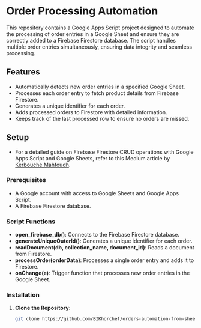# Order Processing Automation

This repository contains a Google Apps Script project designed to automate the processing of order entries in a Google Sheet and ensure they are correctly added to a Firebase Firestore database. The script handles multiple order entries simultaneously, ensuring data integrity and seamless processing.

## Features

- Automatically detects new order entries in a specified Google Sheet.
- Processes each order entry to fetch product details from Firebase Firestore.
- Generates a unique identifier for each order.
- Adds processed orders to Firestore with detailed information.
- Keeps track of the last processed row to ensure no orders are missed.

## Setup
- For a detailed guide on Firebase Firestore CRUD operations with Google Apps Script and Google Sheets, refer to this Medium article by [Kerbouche Mahfoudh](https://medium.com/@kerbouche.mahfoudh/firebase-firestore-crud-operations-with-google-apps-script-and-google-sheets-part-1-7756f9e15f3e).

### Prerequisites

- A Google account with access to Google Sheets and Google Apps Script.
- A Firebase Firestore database.

### Script Functions
- **open_firebase_db()**: Connects to the Firebase Firestore database.
- **generateUniqueOuterId()**: Generates a unique identifier for each order.
- **readDocument(db, collection_name, document_id)**: Reads a document from Firestore.
- **processOrder(orderData)**: Processes a single order entry and adds it to Firestore.
- **onChange(e)**: Trigger function that processes new order entries in the Google Sheet.

### Installation

1. **Clone the Repository:**

   ```sh
   git clone https://github.com/BIKhorchef/orders-automation-from-sheet-to-firestore.git
